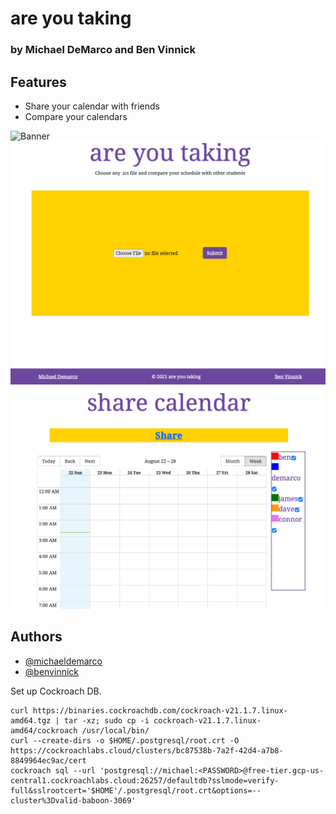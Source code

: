 # are you taking
### by Michael DeMarco and Ben Vinnick

##

## Features

- Share your calendar with friends
- Compare your calendars

![Banner](Images/are-you-taking-banner.jpeg)
![Home](Images/home-page.png)
![Share](Images/share-page.png)
  
## Authors

- [@michaeldemarco](https://github.com/michaelfromyeg)
- [@benvinnick](https://github.com/bonvee-99)


Set up Cockroach DB.

```shellscript
curl https://binaries.cockroachdb.com/cockroach-v21.1.7.linux-amd64.tgz | tar -xz; sudo cp -i cockroach-v21.1.7.linux-amd64/cockroach /usr/local/bin/
curl --create-dirs -o $HOME/.postgresql/root.crt -O https://cockroachlabs.cloud/clusters/bc87538b-7a2f-42d4-a7b8-8849964ec9ac/cert
cockroach sql --url 'postgresql://michael:<PASSWORD>@free-tier.gcp-us-central1.cockroachlabs.cloud:26257/defaultdb?sslmode=verify-full&sslrootcert='$HOME'/.postgresql/root.crt&options=--cluster%3Dvalid-baboon-3069'
```
